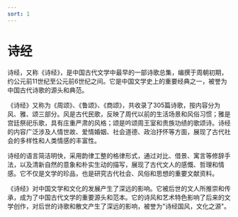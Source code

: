 ```yaml
---
sort: 1
---
```

# 诗经

诗经，又称《诗经》，是中国古代文学中最早的一部诗歌总集，编撰于周朝初期，约公元前11世纪至公元前6世纪之间。它是中国文学史上的重要经典之一，被誉为中国古代诗歌的源头和典范。

《诗经》又称为《周颂》、《鲁颂》、《商颂》，共收录了305篇诗歌，按内容分为风、雅、颂三部分。风是古代民歌，反映了周代以前的生活场景和风俗习惯；雅是宫廷祭祀乐歌，具有庄重严肃的风格；颂是吟颂周王室和贵族功绩的歌颂诗。诗经的内容广泛涉及人情世故、爱情婚姻、社会道德、政治抒怀等方面，展现了古代社会的多样性和人类情感的丰富性。

诗经的语言简洁明快，采用韵律工整的格律形式，通过对比、借景、寓言等修辞手法，以及清新自然的意象和朴实生动的描写，展现了古代文人的感慨、哲理和情感。它不仅是文学的珍品，也是研究古代社会、风俗和思想的重要文献资料。

《诗经》对中国文学和文化的发展产生了深远的影响。它被后世的文人所推崇和传承，成为了中国古代文学的重要源头和范本。它的诗风和艺术特色影响了后来的文学创作，对后世的诗歌和散文产生了深远的影响，被誉为"诗经国风，文化之源"。